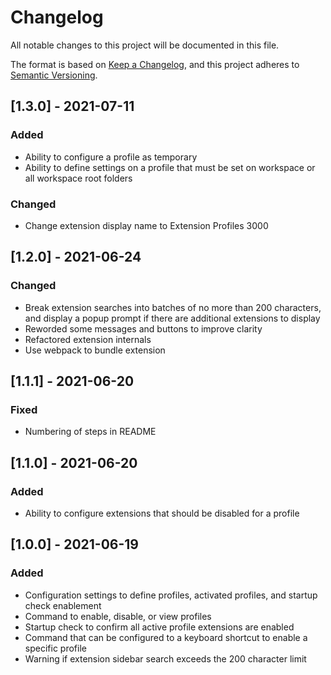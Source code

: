 # Changelog
All notable changes to this project will be documented in this file.

The format is based on [Keep a Changelog](https://keepachangelog.com/en/1.0.0/),
and this project adheres to [Semantic Versioning](https://semver.org/spec/v2.0.0.html).

## [1.3.0] - 2021-07-11
### Added
- Ability to configure a profile as temporary
- Ability to define settings on a profile that must be set on workspace or all workspace root folders
### Changed
- Change extension display name to Extension Profiles 3000

## [1.2.0] - 2021-06-24
### Changed
- Break extension searches into batches of no more than 200 characters, and display a popup prompt if there are additional extensions to display
- Reworded some messages and buttons to improve clarity
- Refactored extension internals
- Use webpack to bundle extension

## [1.1.1] - 2021-06-20
### Fixed
- Numbering of steps in README

## [1.1.0] - 2021-06-20
### Added
- Ability to configure extensions that should be disabled for a profile

## [1.0.0] - 2021-06-19
### Added
- Configuration settings to define profiles, activated profiles, and startup check enablement
- Command to enable, disable, or view profiles
- Startup check to confirm all active profile extensions are enabled
- Command that can be configured to a keyboard shortcut to enable a specific profile
- Warning if extension sidebar search exceeds the 200 character limit
